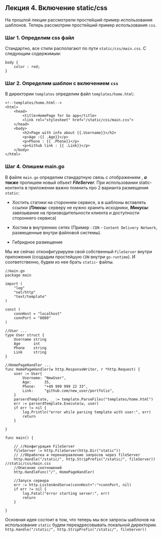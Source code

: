 ## Лекция 4. Включение static/css

На прошлой лекции рассмотрели простейший пример использования шаблонов. Теперь рассмотрим простейший пример использования ```css```.

### Шаг 1. Определим css файл
Стандартно, все стили располагают по пути ```static/css/main.css```. 
С следующим содержимым:
```
body {
    color : red;
}
```

### Шаг 2. Определим шаблон с включением ```css```
В директории ```templates``` определим файл ```templates/home.html```:
```
<!--templates/home.html-->
<html>
    <head>
        <title>HomePage for Go app</title>
        <link rel="stylesheet" href="/static/css/main.css">
    </head>
    <body>
        <h2>Page with info about {{.Username}}</h2>
        <p>Age :{{ .Age}}</p>
        <p>Phone : {{ .Phone}}</p>
        <p>Github link : {{ .Link}}</p>
    </body>
</html>
```

### Шаг 4. Опишем main.go
В файле ```main.go``` определим стандартную связь с отображением , ***а также*** пропишем новый объект ***FileServer***.
При использовании static-контента в приложении важно помнить про 2 варианта размещения ```static```:
* Хостить статики на стороннем сервисе, а в шаблоны вставлять ссылки (***Плюсы:*** серверу не нужно хранить исходники, ***Минусы***: завязывание на производительности клиента и доступности стороннего сервиса)

* Хостим в внутренних сетях (Пример : ```CDN``` - ```Content Delivery Network```, размещенные внутри файловой системы).

* Гибридное размещение 

Мы же сейчас отконфигурируем свой собственный ```FileServer``` внутри приложения (создадим простейшую ```CDN``` внутри ```go-runtime```). И соответственно, будем из нее брать ```static```- файлы.

```
//main.go
package main

import (
	"log"
	"net/http"
	"text/template"
)

const (
	connHost = "localhost"
	connPort = "8080"
)

//User ...
type User struct {
	Username string
	Age      int
	Phone    string
	Link     string
}

//HomePageHandler ...
func HomePageHandler(w http.ResponseWriter, r *http.Request) {
	user := User{
		Username: "NewUser",
		Age:      35,
		Phone:    "+49 999 999 22 33",
		Link:     "github.com/new_user/portfolio",
	}
	parserdTemplate, _ := template.ParseFiles("templates/home.html")
	err := parserdTemplate.Execute(w, user)
	if err != nil {
		log.Println("error while parsing template with user:", err)
		return
	}

}

func main() {

	// //Конфигурация FileServer
	fileServer := http.FileServer(http.Dir("static"))
	// //Обработка и перенаправление запросов через fileServer
	http.Handle("/static/", http.StripPrefix("/static/", fileServer)) //static/css/main.css
	//Описание соотношений
	http.HandleFunc("/", HomePageHandler)

	//Запуск сервера
	err := http.ListenAndServe(connHost+":"+connPort, nil)
	if err != nil {
		log.Fatal("error starting server:", err)
		return
	}

}

```

Основная идея состоит в том, что теперь мы все запросы шаблонов на использование ```static``` будем переадресовывать локальной директории. ```http.Handle("/static/", http.StripPrefix("/static/", fileServer)) ```
